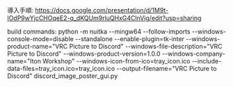 導入手順: https://docs.google.com/presentation/d/1M9t-lOdP9wYjcCHOqeE2-q_dKQUm9rluQHxG4ClnVig/edit?usp=sharing

build commands:
python -m nuitka --mingw64 --follow-imports --windows-console-mode=disable --standalone --enable-plugin=tk-inter --windows-product-name="VRC Picture to Discord" --windows-file-description="VRC Picture to Discord" --windows-product-version=1.0.0 --windows-company-name="Iton Workshop" --windows-icon-from-ico=tray_icon.ico --include-data-files=tray_icon.ico=tray_icon.ico --output-filename="VRC Picture to Discord" discord_image_poster_gui.py